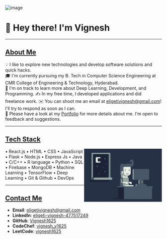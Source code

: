 ![image](https://github.com/Vignesh1625/Vignesh1625/assets/112402061/e3293cba-5394-4d77-bc4e-23ea01ec7eee)

# 👋 Hey there! I'm Vignesh
___

## [About Me](#about-me)
💡 I like to explore new technologies and develop software solutions and quick hacks.  
🎓 I'm currently pursuing my B. Tech in Computer Science Engineering at CMR College of Engineering & Technology, Hyderabad.  
🌱 I'm on track to learn more about Deep Learning, Development, and Programming.
✍️ In my free time, I developed applications and did freelance work.
✉️ You can shoot me an email at [eligetivignesh@gmail.com](mailto:eligetivignesh@gmail.com)! I'll try to respond as soon as I can.  
📄 Please have a look at my [Portfolio](https://vignesh1625.github.io/Vignesh1625/) for more details about me. I'm open to feedback and suggestions.  

___

## [Tech Stack](#tech-stack)

<img align="right" src="https://raw.githubusercontent.com/AVS1508/AVS1508/master/assets/Night-Coding.gif" width="250" height="170"/>

• React.js • HTML • CSS • JavaScript • Flask • Node.js • Express Js
• Java • C/C++ • R language • Python 
• SQL • Firebase • MongoDB 
• Machine Learning • TensorFlow • Deep Learning 
• Git & Github • DevOps 

___

## [Contact Me](#contact-me)
- **Email**: [eligetivignesh@gmail.com](mailto:eligetivignesh@gmail.com)
- **LinkedIn**: [eligeti-vignesh-477517249](https://www.linkedin.com/in/eligeti-vignesh-477517249/)
- **GitHub**: [Vignesh1625](https://github.com/Vignesh1625)
- **CodeChef**: [vignesh_v1625](https://www.codechef.com/users/vignesh_v1625)
- **LeetCode**: [vignesh1625](https://leetcode.com/vignesh1625/)
